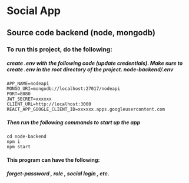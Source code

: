 # Social App

## Source code backend (node, mongodb)

### To run this project, do the following:

##### create .env with the following code (update credentials). Make sure to create .env in the root directory of the project. node-backend/.env

```
APP_NAME=nodeapi
MONGO_URI=mongodb://localhost:27017/nodeapi
PORT=8080
JWT_SECRET=xxxxxx
CLIENT_URL=http://localhost:3000
REACT_APP_GOOGLE_CLIENT_ID=xxxxxx.apps.googleusercontent.com
```

##### Then run the following commands to start up the app

```
cd node-backend
npm i
npm start
```
#### This program can have the following:
##### forget-password , role , social login , etc.
